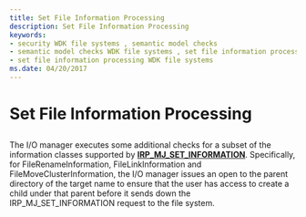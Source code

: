 ```yaml
---
title: Set File Information Processing
description: Set File Information Processing
keywords:
- security WDK file systems , semantic model checks
- semantic model checks WDK file systems , set file information processing
- set file information processing WDK file systems
ms.date: 04/20/2017
---
```


# Set File Information Processing


## <span id="ddk_set_file_information_processing_if"></span><span id="DDK_SET_FILE_INFORMATION_PROCESSING_IF"></span>


The I/O manager executes some additional checks for a subset of the information classes supported by [**IRP\_MJ\_SET\_INFORMATION**](./irp-mj-set-information.md). Specifically, for FileRenameInformation, FileLinkInformation and FileMoveClusterInformation, the I/O manager issues an open to the parent directory of the target name to ensure that the user has access to create a child under that parent before it sends down the IRP\_MJ\_SET\_INFORMATION request to the file system.

 

